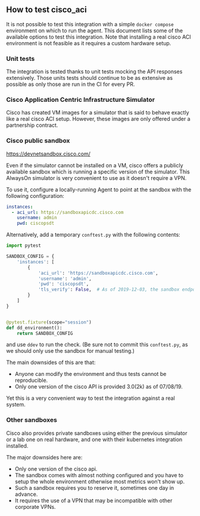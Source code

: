## How to test cisco_aci

It is not possible to test this integration with a simple `docker compose` environment on which to run the agent. This document lists some of the available options to test this integration. Note that installing a real cisco ACI environment is not feasible as it requires a custom hardware setup.

### Unit tests

The integration is tested thanks to unit tests mocking the API responses extensively. Those units tests should
continue to be as extensive as possible as only those are run in the CI for every PR.

### Cisco Application Centric Infrastructure Simulator

Cisco has created VM images for a simulator that is said to behave exactly like a real cisco ACI setup. However, these images are only offered under a partnership contract.

### Cisco public sandbox

https://devnetsandbox.cisco.com/

Even if the simulator cannot be installed on a VM, cisco offers a publicly available sandbox which is running a specific version
of the simulator. This AlwaysOn simulator is very convenient to use as it doesn't require a VPN.

To use it, configure a locally-running Agent to point at the sandbox with the following configuration:

```yaml
instances:
  - aci_url: https://sandboxapicdc.cisco.com
    username: admin
    pwd: ciscopsdt
```

Alternatively, add a temporary `conftest.py` with the following contents:

```python
import pytest

SANDBOX_CONFIG = {
    'instances': [
        {
            'aci_url': 'https://sandboxapicdc.cisco.com',
            'username': 'admin',
            'pwd': 'ciscopsdt',
            'tls_verify': False,  # As of 2019-12-03, the sandbox endpoint doesn't have a valid TLS certificate.
        }
    ]
}


@pytest.fixture(scope="session")
def dd_environment():
    return SANDBOX_CONFIG
```

and use `ddev` to run the check. (Be sure not to commit this `conftest.py`, as we should only use the sandbox for manual testing.)

The main downsides of this are that:
- Anyone can modify the environment and thus tests cannot be reproducible.
- Only one version of the cisco API is provided 3.0(2k) as of 07/08/19.

Yet this is a very convenient way to test the integration against a real system.

### Other sandboxes

Cisco also provides private sandboxes using either the previous simulator or a lab one on real hardware, and one with their
kubernetes integration installed.

The major downsides here are:
- Only one version of the cisco api.
- The sandbox comes with almost nothing configured and you have to setup the whole environment otherwise most metrics won't show up.
- Such a sandbox requires you to reserve it, sometimes one day in advance.
- It requires the use of a VPN that may be incompatible with other corporate VPNs.
